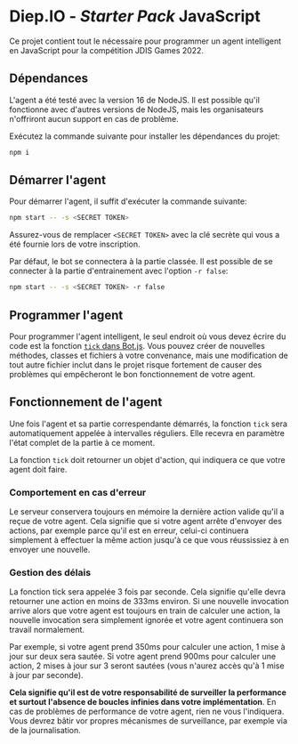 # Diep.IO - _Starter Pack_ JavaScript

Ce projet contient tout le nécessaire pour programmer un agent intelligent en JavaScript pour la compétition JDIS Games 2022.

## Dépendances

L'agent a été testé avec la version 16 de NodeJS. Il est possible qu'il fonctionne avec d'autres versions de NodeJS, mais les organisateurs n'offriront aucun support en cas de problème.

Exécutez la commande suivante pour installer les dépendances du projet:
```bash
npm i
```

## Démarrer l'agent

Pour démarrer l'agent, il suffit d'exécuter la commande suivante:
```bash
npm start -- -s <SECRET TOKEN>
```

Assurez-vous de remplacer `<SECRET TOKEN>` avec la clé secrète qui vous a été fournie lors de votre inscription.

Par défaut, le bot se connectera à la partie classée. Il est possible de se connecter à la partie d'entrainement avec l'option `-r false`:
```bash
npm start -- -s <SECRET TOKEN> -r false
```

## Programmer l'agent

Pour programmer l'agent intelligent, le seul endroit où vous devez écrire du code est la fonction [`tick` dans Bot.js](./Bot.js). Vous pouvez créer de nouvelles méthodes, classes et fichiers à votre convenance, mais une modification de tout autre fichier inclut dans le projet risque fortement de causer des problèmes qui empêcheront le bon fonctionnement de votre agent.

## Fonctionnement de l'agent

Une fois l'agent et sa partie correspendante démarrés, la fonction `tick` sera automatiquement appelée à intervalles réguliers. Elle recevra en paramètre l'état complet de la partie à ce moment.

La fonction `tick` doit retourner un objet d'action, qui indiquera ce que votre agent doit faire.

### Comportement en cas d'erreur

Le serveur conservera toujours en mémoire la dernière action valide qu'il a reçue de votre agent. Cela signifie que si votre agent arrête d'envoyer des actions, par exemple parce qu'il est en erreur, celui-ci continuera simplement à effectuer la même action jusqu'à ce que vous réussissiez à en envoyer une nouvelle.

### Gestion des délais

La fonction tick sera appelée 3 fois par seconde. Cela signifie qu'elle devra retourner une action en moins de 333ms environ. Si une nouvelle invocation arrive alors que votre agent est toujours en train de calculer une action, la nouvelle invocation sera simplement ignorée et votre agent continuera son travail normalement.

Par exemple, si votre agent prend 350ms pour calculer une action, 1 mise à jour sur deux sera sautée. Si votre agent prend 900ms pour calculer une action, 2 mises à jour sur 3 seront sautées (vous n'aurez accès qu'à 1 mise à jour par seconde).

__Cela signifie qu'il est de votre responsabilité de surveiller la performance et surtout l'absence de boucles infinies dans votre implémentation__. En cas de problèmes de performance de votre agent, rien ne vous l'indiquera. Vous devrez bâtir vor propres mécanismes de surveillance, par exemple via de la journalisation.
